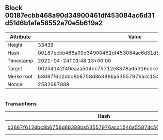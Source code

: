 ## Block 00187ecbb468a90d34900461df453084ac6d31d51d6b1afe58552a70e5b619a2

Attribute | Value
--- | ---
Height | 33439
Hash | 00187ecbb468a90d34900461df453084ac6d31d51d6b1afe58552a70e5b619a2
Timestamp | 2021-04-24T01:48:13+00:00
Target | 00254142f49eaaa504dc75712e8378ad5316cbcead634704b3734b6271167cc4
Merke root | b3687f612dbc8b6758d8b388ba53557976acc1546a5587dc56aac537682c3f9d
Nonce | 2582687889

```

```

### Transactions

Hash | Amount
--- | ---
[b3687f612dbc8b6758d8b388ba53557976acc1546a5587dc56aac537682c3f9d](b3687f612dbc8b6758d8b388ba53557976acc1546a5587dc56aac537682c3f9d.md) | 10.00000000 SKEPTI 
